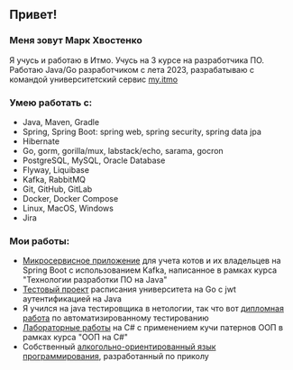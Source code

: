 ## Привет!
### Меня зовут Марк Хвостенко
Я учусь и работаю в Итмо. Учусь на 3 курсе на разработчика ПО. Работаю Java/Go разработчиком с лета 2023, разрабатываю с командой университетский сервис [my.itmo](https://my.itmo.ru/)
### Умею работать с:
* Java, Maven, Gradle
* Spring, Spring Boot: spring web, spring security, spring data jpa
* Hibernate
* Go, gorm, gorilla/mux, labstack/echo, sarama, gocron
* PostgreSQL, MySQL, Oracle Database
* Flyway, Liquibase
* Kafka, RabbitMQ
* Git, GitHub, GitLab
* Docker, Docker Compose
* Linux, MacOS, Windows
* Jira
### Мои работы:
* [Микросервисное приложение](https://github.com/Marcelo20044/cats-owners-service.git) для учета котов и их владельцев на Spring Boot с использованием Kafka, написанное в рамках курса "Технологии разработки ПО на Java"
* [Тестовый проект](https://github.com/Marcelo20044/schedule-myitmo) расписания университета на Go с jwt аутентификацией на Java  
* Я учился на java тестировщика в нетологии, так что вот [дипломная работа](https://github.com/Marcelo20044/ShopTest.git) по автоматизированному тестированию
* [Лабораторные работы](https://github.com/Marcelo20044/oop-labs.git) на C# с применением кучи патернов ООП в рамках курса "ООП на C#"
* Собственный [алкогольно-ориентированный язык программирования](https://github.com/Marcelo20044/vinum.git), разработанный по приколу 
<!--
**Marcelo20044/Marcelo20044** is a ✨ _special_ ✨ repository because its `README.md` (this file) appears on your GitHub profile.

Here are some ideas to get you started:

- 🔭 I’m currently working on ...
- 🌱 I’m currently learning ...
- 👯 I’m looking to collaborate on ...
- 🤔 I’m looking for help with ...
- 💬 Ask me about ...
- 📫 How to reach me: ...
- 😄 Pronouns: ...
- ⚡ Fun fact: ...
-->
